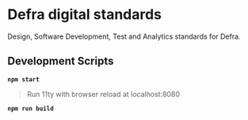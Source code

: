 # Defra digital standards

Design, Software Development, Test and Analytics standards for Defra.


## Development Scripts

**`npm start`**

> Run 11ty with browser reload at localhost:8080

**`npm run build`**






